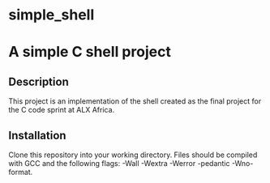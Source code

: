 # simple_shell

# A simple C shell project

## Description

This project is an implementation of the shell created as the final project for the C code sprint at ALX Africa.

## Installation

Clone this repository into your working directory. Files should be compiled with GCC and the following flags: -Wall -Wextra -Werror -pedantic -Wno-format.

